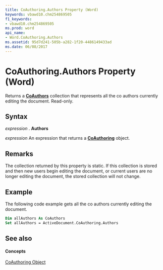 ```yaml
---
title: CoAuthoring.Authors Property (Word)
keywords: vbawd10.chm254869505
f1_keywords:
- vbawd10.chm254869505
ms.prod: word
api_name:
- Word.CoAuthoring.Authors
ms.assetid: 95d7d241-505b-a282-1f20-4486149433ad
ms.date: 06/08/2017
---
```



# CoAuthoring.Authors Property (Word)

 Returns a **[CoAuthors](Word.CoAuthors.md)** collection that represents all the co authors currently editing the document. Read-only.


## Syntax

 _expression_ . **Authors**

 _expression_ An expression that returns a **[CoAuthoring](Word.CoAuthoring.md)** object.


## Remarks

The collection returned by this property is static. If this collection is stored and then new users begin editing the document, or current users are no longer editing the document, the stored collection will not change.


## Example

The following code example gets all the co authors currently editing the document.


```vb
Dim allAuthors As CoAuthors 
Set allAuthors = ActiveDocument.CoAuthoring.Authors
```


## See also


#### Concepts


[CoAuthoring Object](Word.CoAuthoring.md)

